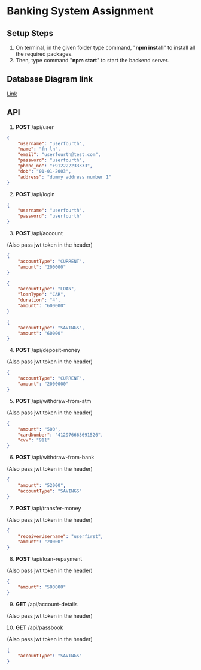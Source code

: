 # Banking System Assignment


## Setup Steps

1. On terminal, in the given folder type command, "**npm install**" to install all the required packages.
2. Then, type command "**npm start**" to start the backend server.



## Database Diagram link

[Link](https://drive.google.com/file/d/1ROqd12j08kMC93AeJysqNIdRfQVToLDU/view?usp=sharing)



## API

1. **POST** /api/user

```json
{
    "username": "userfourth",
    "name": "fn ln",
    "email": "userfourth@test.com",
    "password": "userfourth",
    "phone_no": "+912222233333",
    "dob": "01-01-2003",
    "address": "dummy address number 1"
}
```

2. **POST** /api/login

```json
{
    "username": "userfourth",
    "password": "userfourth"
}
```

3. **POST** /api/account

(Also pass jwt token in the header)

```json
{
    "accountType": "CURRENT",
    "amount": "200000"
}
```
```json
{
    "accountType": "LOAN",
    "loanType": "CAR",
    "duration": "4",
    "amount": "600000"
}
```
```json
{
    "accountType": "SAVINGS",
    "amount": "60000"
}
```


4. **POST** /api/deposit-money

(Also pass jwt token in the header)

```json
{
    "accountType": "CURRENT",
    "amount": "2000000"
}
```

5. **POST** /api/withdraw-from-atm

(Also pass jwt token in the header)

```json
{
    "amount": "500",
    "cardNumber": "412976663691526",
    "cvv": "911"
}
```

6. **POST** /api/withdraw-from-bank

(Also pass jwt token in the header)

```json
{
    "amount": "52000",
    "accountType": "SAVINGS"
}
```

7. **POST** /api/transfer-money

(Also pass jwt token in the header)

```json
{
    "receiverUsername": "userfirst",
    "amount": "20000"
}
```


8. **POST** /api/loan-repayment

(Also pass jwt token in the header)

```json
{
    "amount": "500000"
}
```

9. **GET** /api/account-details

(Also pass jwt token in the header)


10. **GET** /api/passbook

(Also pass jwt token in the header)

```json
{
    "accountType": "SAVINGS"
}
```




